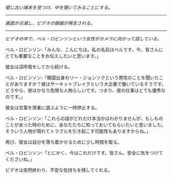 _壁に古い端末を見つけ、中を覗いてみることにする。_

---

_画面が点滅し、ビデオの録画が再生される。_

---

_ビデオの中で、ベル・ロビンソンという女性がカメラに向かって話している。_

ベル・ロビンソン:「みんな、こんにちは。私の名前はベルです。今、皆さんにとても重要なことをお伝えしたいと思います。」

彼女は深呼吸をしてから続ける。

ベル・ロビンソン:「韓国出身のリー・ジョンソクという男性のことを聞いたことがありますか？彼はサーキットブレイクという大企業で働いているそうです。どうやら、彼はかなり危険な人物らしいです。つまり、彼の仕事はとても優秀なのです。」

彼女は言葉を慎重に選ぶように一時停止する。

ベル・ロビンソン:「これらの話がどれだけ本当かはわかりませんが、もしものことがあった時のために、あなたたちに知っておいてもらいたいと思いました。そういう人物が現れてトラブルを引き起こす可能性もありますからね。」

再び、彼女は自分を落ち着かせるために少し時間を取る。

ベル・ロビンソン:「とにかく、今はこれだけです。皆さん、安全に気をつけてくださいね。」

ビデオは突然終わり、不安な気持ちを残してくれる。
